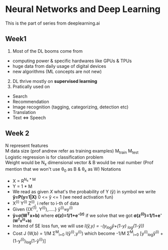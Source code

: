# Neural Networks and Deep Learning
This is the part of series from deeplearning.ai 

## Week1
1. Most of the DL booms come from
* computing power & specific hardwares like GPUs & TPUs
* huge data from daily usage of digital devices 
* new algorithms (ML concepts are not new)

2. DL thrive mostly on **supervised learning**
3. Pratically used on 
* Search 
* Recommendation
* Image recognition (tagging, categorizing, detection etc)
* Translation
* Text <=> Speech 
## Week 2 
N represent features<br>
M data size (prof andrew refer as training examples) M<sub>train</sub> M<sub>test</sub><br>
Logistic regression is for classification problem<br>
Weight would be N<sub>x</sub> dimensional vector & B would be real number (Prof mention that we won't use θ<sub>0</sub> as B & θ<sub>x</sub> as W)
Notations<br>
  * X = R<sup>N<sub>x</sub> * M</sup>
  * Y = 1 * M
  * We read as given *X* what's the probability of Y (ŷ) in symbol we write **ŷ=P(y=1|X)** 0 <= ŷ <= 1 (we need activation fun)
  * X<sup>(i)</sup> Y<sup>(i)</sup> Z<sup>(i)</sup>, i refer to i-th of data
  * Given {(X<sup>(1)</sup>, Y<sup>(i)</sup>),.....} ŷ<sup>(i)</sup>≈y<sup>(i)</sup>
  *  **ŷ=σ(W<sup>T</sup>x+b)** where **σ(z)=1/1+e<sup>-(z)</sup>** if we solve that we got **σ(z<sup>(i)</sup>)=1/1+e<sup>-(W<sup>T</sup>x<sup>(i)</sup>+b)</sup>**
  * Instend of SE loss fun, we will use *l(ŷ,y) = -(y<sub>log</sub>ŷ+(1-y) <sub>log</sub>(1-ŷ))*
  * Cost J (W,b) = 1/M Σ<sup>M</sup><sub>i=0</sub> l(ŷ<sup>(i)</sup>,y<sup>(i)</sup>) which become -1/M Σ<sup>M</sup><sub>i=0</sub> [y<sup>(i)</sup><sub>log</sub>ŷ<sup>(i)</sup> + (1-y<sup>(i)</sup>)<sub>log</sub>(1-ŷ<sup>(i)</sup>)]